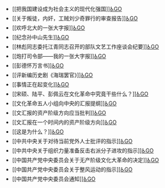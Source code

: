 - [[把我国建设成为社会主义的现代化强国]][♿GO](./把我国建设成为社会主义的现代化强国.md.md)
- [[关于叛徒，内奸，工贼刘少奇罪行的审查报告]][♿GO](./关于叛徒，内奸，工贼刘少奇罪行的审查报告.md.md)
- [[欢呼北大的一张大字报]][♿GO](./欢呼北大的一张大字报.md.md)
- [[纪念孙中山先生]][♿GO](./纪念孙中山先生.md.md)
- [[林彪同志委托江青同志召开的部队文艺工作座谈会纪要]][♿GO](./林彪同志委托江青同志召开的部队文艺工作座谈会纪要.md.md)
- [[炮打司令部——我的一张大字报]][♿GO](./炮打司令部——我的一张大字报.md.md)
- [[彭德怀万言书]][♿GO](./彭德怀万言书.md.md)
- [[评新编历史剧《海瑞罢官》]][♿GO](./评新编历史剧《海瑞罢官》.md.md)
- [[事情正在起变化]][♿GO](./事情正在起变化.md.md)
- [[宋硕、陆平、彭佩云在文化革命中究竟干些什么？]][♿GO](./宋硕、陆平、彭佩云在文化革命中究竟干些什么？.md.md)
- [[文化革命五人小组向中央的汇报提纲]][♿GO](./文化革命五人小组向中央的汇报提纲.md.md)
- [[文汇报的资产阶级方向应当批判]][♿GO](./文汇报的资产阶级方向应当批判.md.md)
- [[文汇报在一个时间内的资产阶级方向]][♿GO](./文汇报在一个时间内的资产阶级方向.md.md)
- [[这是为什么？]][♿GO](./这是为什么？.md.md)
- [[中共中央关于对待当前党外人士批评的指示]][♿GO](./中共中央关于对待当前党外人士批评的指示.md.md)
- [[中共中央关于组织力量准备反击右派分子进攻的指示]][♿GO](./中共中央关于组织力量准备反击右派分子进攻的指示.md.md)
- [[中国共产党中央委员会关于无产阶级文化大革命的决定]][♿GO](./中国共产党中央委员会关于无产阶级文化大革命的决定.md.md)
- [[中国共产党中央委员会关于整风运动的指示]][♿GO](./中国共产党中央委员会关于整风运动的指示.md.md)
- [[中国共产党中央委员会通知]][♿GO](./中国共产党中央委员会通知.md.md)
